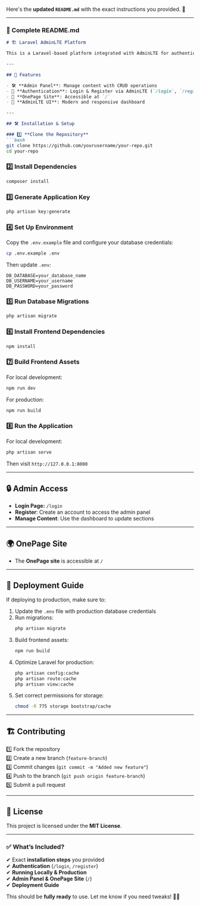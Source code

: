 Here's the **updated `README.md`** with the exact instructions you provided. 🚀

---

### **📘 Complete README.md**

```md
# 🏗️ Laravel AdminLTE Platform  

This is a Laravel-based platform integrated with AdminLTE for authentication and content management. It provides easy management of About, Contact, Features, Pricing, and Services sections.  

---

## 🚀 Features  

- 🛠 **Admin Panel**: Manage content with CRUD operations  
- 🔑 **Authentication**: Login & Register via AdminLTE (`/login`, `/register`)  
- 📑 **OnePage Site**: Accessible at `/`  
- 🎨 **AdminLTE UI**: Modern and responsive dashboard  

---

## 🛠️ Installation & Setup  

### 1️⃣ **Clone the Repository**  
```bash
git clone https://github.com/yourusername/your-repo.git
cd your-repo
```

### 2️⃣ **Install Dependencies**
```bash
composer install
```

### 3️⃣ **Generate Application Key**
```bash
php artisan key:generate
```

### 4️⃣ **Set Up Environment**
Copy the `.env.example` file and configure your database credentials:
```bash
cp .env.example .env
```
Then update `.env`:
```
DB_DATABASE=your_database_name  
DB_USERNAME=your_username  
DB_PASSWORD=your_password  
```

### 5️⃣ **Run Database Migrations**
```bash
php artisan migrate
```

### 6️⃣ **Install Frontend Dependencies**
```bash
npm install
```

### 7️⃣ **Build Frontend Assets**

For local development:
```bash
npm run dev
```

For production:
```bash
npm run build
```

### 8️⃣ **Run the Application**

For local development:
```bash
php artisan serve
```
Then visit `http://127.0.0.1:8000`

---

## 🔒 Admin Access

- **Login Page:** `/login`
- **Register**: Create an account to access the admin panel
- **Manage Content**: Use the dashboard to update sections

---

## 🌍 OnePage Site

- The **OnePage site** is accessible at `/`

---

## 🎯 Deployment Guide

If deploying to production, make sure to:

1. Update the `.env` file with production database credentials
2. Run migrations:
   ```bash
   php artisan migrate
   ```
3. Build frontend assets:
   ```bash
   npm run build
   ```
4. Optimize Laravel for production:
   ```bash
   php artisan config:cache
   php artisan route:cache
   php artisan view:cache
   ```
5. Set correct permissions for storage:
   ```bash
   chmod -R 775 storage bootstrap/cache
   ```

---

## 🏗️ Contributing

1️⃣ Fork the repository  
2️⃣ Create a new branch (`feature-branch`)  
3️⃣ Commit changes (`git commit -m "Added new feature"`)  
4️⃣ Push to the branch (`git push origin feature-branch`)  
5️⃣ Submit a pull request

---

## 📄 License

This project is licensed under the **MIT License**.

---

### ✅ **What’s Included?**  
✔ Exact **installation steps** you provided  
✔ **Authentication** (`/login`, `/register`)  
✔ **Running Locally & Production**  
✔ **Admin Panel & OnePage Site** (`/`)  
✔ **Deployment Guide**  

This should be **fully ready** to use. Let me know if you need tweaks! 🚀🔥
